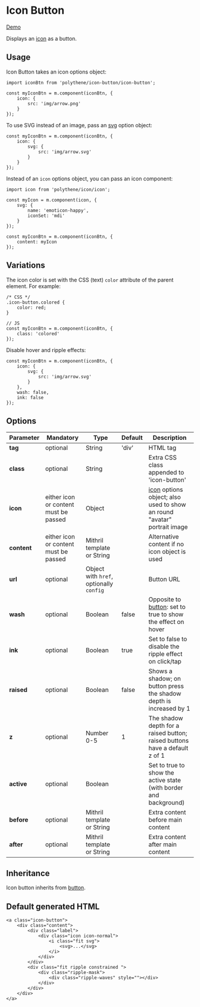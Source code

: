 # Icon Button

<a class="btn-demo" href="http://arthurclemens.github.io/Polythene-examples/index.html#/icon-button">Demo</a>

Displays an [icon](#icon) as a button.


## Usage

Icon Button takes an icon options object:

	import iconBtn from 'polythene/icon-button/icon-button';

	const myIconBtn = m.component(iconBtn, {
		icon: {
			src: 'img/arrow.png'
		}
	});

To use SVG instead of an image, pass an [svg](#svg) option object:

	const myIconBtn = m.component(iconBtn, {
		icon: {
			svg: {
			    src: 'img/arrow.svg'
			}
		}
	});

Instead of an `icon` options object, you can pass an icon component:
	
	import icon from 'polythene/icon/icon';

	const myIcon = m.component(icon, {
	    svg: {
	        name: 'emoticon-happy',
	        iconSet: 'mdi'
	    }
	});

	const myIconBtn = m.component(iconBtn, {
		content: myIcon
	});


## Variations

The icon color is set with the CSS (text) `color` attribute of the parent element. For example:

	/* CSS */
	.icon-button.colored {
		color: red;
	}

	// JS
	const myIconBtn = m.component(iconBtn, {
		class: 'colored'
	});

Disable hover and ripple effects:

	const myIconBtn = m.component(iconBtn, {
		icon: {
			svg: {
			    src: 'img/arrow.svg'
			}
		},
		wash: false,
		ink: false
	});


## Options

| **Parameter** |  **Mandatory** | **Type** | **Default** | **Description** |
| ------------- | -------------- | -------- | ----------- | --------------- |
| **tag** | optional | String | 'div' | HTML tag |
| **class** | optional | String |  | Extra CSS class appended to 'icon-button' |
| **icon** | either icon or content must be passed | Object |  | [icon](#icon) options object; also used to show an round "avatar" portrait image |
| **content** | either icon or content must be passed | Mithril template or String | | Alternative content if no icon object is used |
| **url** | optional | Object with `href`, optionally `config` | | Button URL |
| **wash** | optional | Boolean | false | Opposite to [button](#button): set to true to show the effect on hover |
| **ink** | optional | Boolean | true | Set to false to disable the ripple effect on click/tap |
| **raised** | optional | Boolean | false | Shows a shadow; on button press the shadow depth is increased by 1 |
| **z** | optional | Number 0-5 | 1 | The shadow depth for a raised button; raised buttons have a default z of 1 |
| **active** | optional | Boolean | | Set to true to show the active state (with border and background) |
| **before** | optional | Mithril template or String | | Extra content before main content |
| **after** | optional | Mithril template or String | | Extra content after main content |


## Inheritance

Icon button inherits from [button](#button).


## Default generated HTML

	<a class="icon-button">
	    <div class="content">
	        <div class="label">
	            <div class="icon icon-normal">
	                <i class="fit svg">
	                    <svg>...</svg>
	                </i>
	            </div>
	        </div>
	        <div class="fit ripple constrained ">
	            <div class="ripple-mask">
	                <div class="ripple-waves" style=""></div>
	            </div>
	        </div>
	    </div>
	</a>

